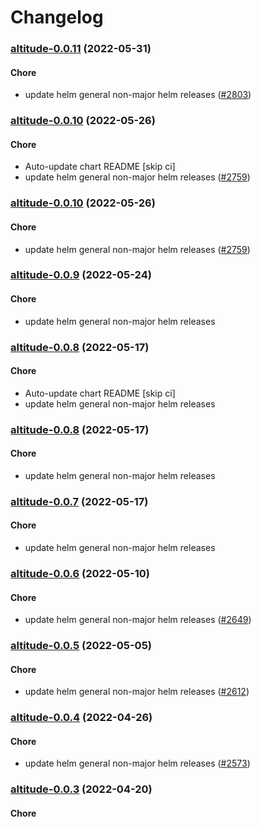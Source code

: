 # Changelog<br>


<a name="altitude-0.0.11"></a>
### [altitude-0.0.11](https://github.com/truecharts/apps/compare/altitude-0.0.10...altitude-0.0.11) (2022-05-31)

#### Chore

* update helm general non-major helm releases ([#2803](https://github.com/truecharts/apps/issues/2803))



<a name="altitude-0.0.10"></a>
### [altitude-0.0.10](https://github.com/truecharts/apps/compare/altitude-0.0.9...altitude-0.0.10) (2022-05-26)

#### Chore

* Auto-update chart README [skip ci]
* update helm general non-major helm releases ([#2759](https://github.com/truecharts/apps/issues/2759))



<a name="altitude-0.0.10"></a>
### [altitude-0.0.10](https://github.com/truecharts/apps/compare/altitude-0.0.9...altitude-0.0.10) (2022-05-26)

#### Chore

* update helm general non-major helm releases ([#2759](https://github.com/truecharts/apps/issues/2759))



<a name="altitude-0.0.9"></a>
### [altitude-0.0.9](https://github.com/truecharts/apps/compare/altitude-0.0.8...altitude-0.0.9) (2022-05-24)

#### Chore

* update helm general non-major helm releases



<a name="altitude-0.0.8"></a>
### [altitude-0.0.8](https://github.com/truecharts/apps/compare/altitude-0.0.7...altitude-0.0.8) (2022-05-17)

#### Chore

* Auto-update chart README [skip ci]
* update helm general non-major helm releases



<a name="altitude-0.0.8"></a>
### [altitude-0.0.8](https://github.com/truecharts/apps/compare/altitude-0.0.7...altitude-0.0.8) (2022-05-17)

#### Chore

* update helm general non-major helm releases



<a name="altitude-0.0.7"></a>
### [altitude-0.0.7](https://github.com/truecharts/apps/compare/altitude-0.0.6...altitude-0.0.7) (2022-05-17)

#### Chore

* update helm general non-major helm releases



<a name="altitude-0.0.6"></a>
### [altitude-0.0.6](https://github.com/truecharts/apps/compare/altitude-0.0.5...altitude-0.0.6) (2022-05-10)

#### Chore

* update helm general non-major helm releases ([#2649](https://github.com/truecharts/apps/issues/2649))



<a name="altitude-0.0.5"></a>
### [altitude-0.0.5](https://github.com/truecharts/apps/compare/altitude-0.0.4...altitude-0.0.5) (2022-05-05)

#### Chore

* update helm general non-major helm releases ([#2612](https://github.com/truecharts/apps/issues/2612))



<a name="altitude-0.0.4"></a>
### [altitude-0.0.4](https://github.com/truecharts/apps/compare/altitude-0.0.3...altitude-0.0.4) (2022-04-26)

#### Chore

* update helm general non-major helm releases ([#2573](https://github.com/truecharts/apps/issues/2573))



<a name="altitude-0.0.3"></a>
### [altitude-0.0.3](https://github.com/truecharts/apps/compare/altitude-0.0.2...altitude-0.0.3) (2022-04-20)

#### Chore
